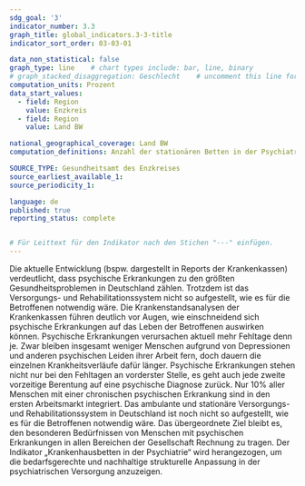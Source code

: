 ```yaml
---
sdg_goal: '3'
indicator_number: 3.3
graph_title: global_indicators.3-3-title 
indicator_sort_order: 03-03-01

data_non_statistical: false
graph_type: line    # chart types include: bar, line, binary
# graph_stacked_disaggregation: Geschlecht    # uncomment this line for stacked bars. eplace "Geschlecht" with the field of aggregation.
computation_units: Prozent
data_start_values:
  - field: Region
    value: Enzkreis
  - field: Region
    value: Land BW

national_geographical_coverage: Land BW
computation_definitions: Anzahl der stationären Betten in der Psychiatrie je 1.000 EinwohnerInnen

SOURCE_TYPE: Gesundheitsamt des Enzkreises
source_earliest_available_1:
source_periodicity_1: 

language: de   
published: true
reporting_status: complete


# Für Leittext für den Indikator nach den Stichen "---" einfügen.
---
```


Die aktuelle Entwicklung (bspw. dargestellt in Reports der Krankenkassen) verdeutlicht, dass psychische Erkrankungen zu den größten Gesundheitsproblemen in Deutschland zählen. Trotzdem ist das Versorgungs- und Rehabilitationssystem nicht so aufgestellt, wie es für die Betroffenen notwendig wäre.
Die Krankenstandsanalysen der Krankenkassen führen deutlich vor Augen, wie einschneidend sich psychische Erkrankungen auf das Leben der Betroffenen auswirken können. Psychische Erkrankungen verursachen aktuell mehr Fehltage denn je. Zwar bleiben insgesamt weniger Menschen aufgrund von Depressionen und anderen psychischen Leiden ihrer Arbeit fern, doch dauern die einzelnen Krankheitsverläufe dafür länger. Psychische Erkrankungen stehen nicht nur bei den Fehltagen an vorderster Stelle, es geht auch jede zweite vorzeitige Berentung auf eine psychische Diagnose zurück. Nur 10% aller Menschen mit einer chronischen psychischen Erkrankung sind in den ersten Arbeitsmarkt integriert.
Das ambulante und stationäre Versorgungs- und Rehabilitationssystem in Deutschland ist noch nicht so aufgestellt, wie es für die Betroffenen notwendig wäre. Das übergeordnete Ziel bleibt es, den besonderen Bedürfnissen von Menschen mit psychischen Erkrankungen in allen Bereichen der Gesellschaft Rechnung zu tragen.
Der Indikator „Krankenhausbetten in der Psychiatrie“ wird herangezogen, um die bedarfsgerechte und nachhaltige strukturelle Anpassung in der psychiatrischen Versorgung anzuzeigen.